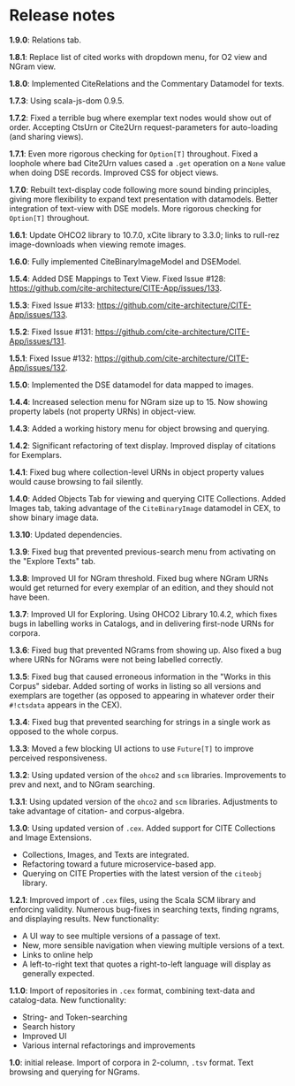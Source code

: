 # Release notes

**1.9.0**: Relations tab.

**1.8.1**: Replace list of cited works with dropdown menu, for O2 view and NGram view.

**1.8.0**: Implemented CiteRelations and the Commentary Datamodel for texts.

**1.7.3**: Using scala-js-dom 0.9.5.

**1.7.2**: Fixed a terrible bug where exemplar text nodes would show out of order.
Accepting CtsUrn or Cite2Urn request-parameters for auto-loading (and sharing views).

**1.7.1**: Even more rigorous checking for `Option[T]` throughout. Fixed a loophole where bad Cite2Urn values cased a `.get` operation on a `None` value when doing DSE records. Improved CSS for object views.

**1.7.0**: Rebuilt text-display code following more sound binding principles, giving more flexibility to expand text presentation with datamodels. Better integration of text-view with DSE models. More rigorous checking for `Option[T]` throughout.

**1.6.1**: Update OHCO2 library to 10.7.0, xCite library to 3.3.0; links to rull-rez image-downloads when viewing remote images.

**1.6.0**: Fully implemented CiteBinaryImageModel and DSEModel.

**1.5.4**: Added DSE Mappings to Text View. Fixed Issue #128: <https://github.com/cite-architecture/CITE-App/issues/133>. 

**1.5.3**: Fixed Issue #133: <https://github.com/cite-architecture/CITE-App/issues/133>. 

**1.5.2**: Fixed Issue #131: <https://github.com/cite-architecture/CITE-App/issues/131>. 

**1.5.1**: Fixed Issue #132: <https://github.com/cite-architecture/CITE-App/issues/132>. 

**1.5.0**: Implemented the DSE datamodel for data mapped to images.

**1.4.4**: Increased selection menu for NGram size up to 15. Now showing property labels (not property URNs) in object-view.

**1.4.3**: Added a working history menu for object browsing and querying.

**1.4.2**: Significant refactoring of text display. Improved display of citations for Exemplars.

**1.4.1**: Fixed bug where collection-level URNs in object property values would cause browsing to fail silently.

**1.4.0**: Added Objects Tab for viewing and querying CITE Collections. Added Images tab, taking advantage of the `CiteBinaryImage` datamodel in CEX, to show binary image data.

**1.3.10**: Updated dependencies.

**1.3.9**: Fixed bug that prevented previous-search menu from activating on the "Explore Texts" tab.

**1.3.8**: Improved UI for NGram threshold. Fixed bug where NGram URNs would get returned for every exemplar of an edition, and they should not have been.

**1.3.7**: Improved UI for Exploring. Using OHCO2 Library 10.4.2, which fixes bugs in labelling works in Catalogs, and in delivering first-node URNs for corpora.

**1.3.6**: Fixed bug that prevented NGrams from showing up. Also fixed a bug where URNs for NGrams were not being labelled correctly.

**1.3.5**: Fixed bug that caused erroneous information in the "Works in this Corpus" sidebar. Added sorting of works in listing so all versions and exemplars are together (as opposed to appearing in whatever order their `#!ctsdata` appears in the CEX).

**1.3.4**: Fixed bug that prevented searching for strings in a single work as opposed to the whole corpus.

**1.3.3**: Moved a few blocking UI actions to use `Future[T]` to improve perceived responsiveness.

**1.3.2**: Using updated version of the `ohco2` and `scm` libraries. Improvements to prev and next, and to NGram searching.

**1.3.1**: Using updated version of the `ohco2` and `scm` libraries. Adjustments to take advantage of citation- and corpus-algebra.

**1.3.0**: Using updated version of `.cex`. Added support for CITE Collections and Image Extensions.

- Collections, Images, and Texts are integrated.
- Refactoring toward a future microservice-based app.
- Querying on CITE Properties with the latest version of the `citeobj` library.

**1.2.1**: Improved import of `.cex` files, using the Scala SCM library and enforcing validity. Numerous bug-fixes in searching texts, finding ngrams, and displaying results. New functionality:

- A UI way to see multiple versions of a passage of text.
- New, more sensible navigation when viewing multiple versions of a text.
- Links to online help
- A left-to-right text that quotes a right-to-left language will display as generally expected.

**1.1.0**: Import of repositories in `.cex` format, combining text-data and catalog-data.  New functionality:

- String- and Token-searching
- Search history
- Improved UI
- Various internal refactorings and improvements

**1.0**: initial release.  Import of corpora in 2-column, `.tsv` format. Text browsing and querying for NGrams.
